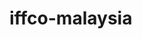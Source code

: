 # iffco-malaysia

<!-- Security scan triggered at 2025-09-02 00:57:01 -->

<!-- Security scan triggered at 2025-09-02 01:04:36 -->

<!-- Security scan triggered at 2025-09-02 01:51:02 -->

<!-- Security scan triggered at 2025-09-02 02:31:14 -->

<!-- Security scan triggered at 2025-09-02 03:37:02 -->

<!-- Security scan triggered at 2025-09-02 04:20:54 -->

<!-- Security scan triggered at 2025-09-02 15:06:36 -->

<!-- Security scan triggered at 2025-09-02 15:06:40 -->

<!-- Security scan triggered at 2025-09-09 05:28:56 -->

<!-- Security scan triggered at 2025-09-09 05:29:34 -->

<!-- Security scan triggered at 2025-09-09 05:32:29 -->